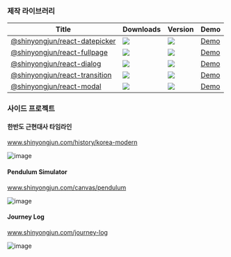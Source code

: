### 제작 라이브러리

|Title|Downloads|Version|Demo|
|-----|----|---|---|
|[@shinyongjun/react-datepicker](https://www.npmjs.com/package/@shinyongjun/react-datepicker) <a href="" target="_blank"></a>|![](https://badgen.net/npm/dt/@shinyongjun/react-datepicker)|![](https://badgen.net/npm/v/@shinyongjun/react-datepicker)|[Demo](https://www.shinyongjun.com/library/react-datepicker/demo)|
|[@shinyongjun/react-fullpage](https://www.npmjs.com/package/@shinyongjun/react-fullpage)|![](https://badgen.net/npm/dt/@shinyongjun/react-fullpage)|![](https://badgen.net/npm/v/@shinyongjun/react-fullpage)|[Demo](https://www.shinyongjun.com/library/react-fullpage/demo)|
|[@shinyongjun/react-dialog](https://www.npmjs.com/package/@shinyongjun/react-dialog)|![](https://badgen.net/npm/dt/@shinyongjun/react-dialog)|![](https://badgen.net/npm/v/@shinyongjun/react-dialog)|[Demo](https://www.shinyongjun.com/library/react-dialog/demo)|
|[@shinyongjun/react-transition](https://www.npmjs.com/package/@shinyongjun/react-transition)|![](https://badgen.net/npm/dt/@shinyongjun/react-transition)|![](https://badgen.net/npm/v/@shinyongjun/react-transition)|[Demo](https://www.shinyongjun.com/library/react-transition/demo)|
|[@shinyongjun/react-modal](https://www.npmjs.com/package/@shinyongjun/react-modal)|![](https://badgen.net/npm/dt/@shinyongjun/react-modal)|![](https://badgen.net/npm/v/@shinyongjun/react-modal)|[Demo](https://www.shinyongjun.com/library/react-modal/demo)|

### 사이드 프로젝트

#### 한반도 근현대사 타임라인
www.shinyongjun.com/history/korea-modern

![image](https://github.com/user-attachments/assets/91ad5ab4-e6f3-4f67-be26-bf8103ad0fac)


#### Pendulum Simulator
www.shinyongjun.com/canvas/pendulum

![image](https://github.com/user-attachments/assets/7fb2d951-1d16-4064-b127-e0bc829a65cb)


#### Journey Log
www.shinyongjun.com/journey-log

![image](https://github.com/user-attachments/assets/6af6bff6-af71-4d6e-81a1-9b8cbea4a31a)

